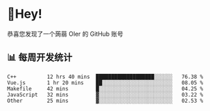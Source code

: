# 👋Hey!
恭喜您发现了一个蒟蒻 OIer 的 GitHub 账号

## 📊 每周开发统计
<!--START_SECTION:waka-->
```text
C++          12 hrs 40 mins  ███████████████████░░░░░░   76.38 % 
Vue.js       1 hr 20 mins    ██░░░░░░░░░░░░░░░░░░░░░░░   08.05 % 
Makefile     42 mins         █░░░░░░░░░░░░░░░░░░░░░░░░   04.25 % 
JavaScript   32 mins         ▓░░░░░░░░░░░░░░░░░░░░░░░░   03.22 % 
Other        25 mins         ▓░░░░░░░░░░░░░░░░░░░░░░░░   02.53 % 
```
<!--END_SECTION:waka-->
